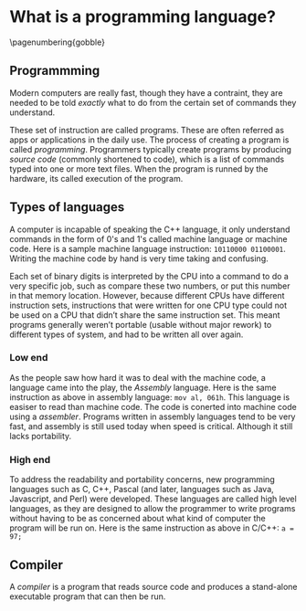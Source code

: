 # What is a programming language?

\pagenumbering{gobble}

## Programmming
Modern computers are really fast, though they have a contraint, 
they are needed to be told *exactly* what to do from the certain set of commands they understand. 

These set of instruction are called programs. These are often referred as apps or applications
in the daily use. The process of creating a program is called *programming*. Programmers typically 
create programs by producing *source code* (commonly shortened to code), which is a list of commands 
typed into one or more text files. When the program is runned by the hardware, its called execution 
of the program.

## Types of languages
A computer is incapable of speaking the C++ language, it only understand commands in the form of 
0's and 1's called machine language or machine code. Here is a sample machine language 
instruction: `10110000 01100001`. Writing the machine code by hand is very time taking and 
confusing. 

Each set of binary digits is interpreted by the CPU into a command to do a very specific job, 
such as compare these two numbers, or put this number in that memory location. However, because 
different CPUs have different instruction sets, instructions that were written for one CPU type 
could not be used on a CPU that didn’t share the same instruction set. This meant programs 
generally weren’t portable (usable without major rework) to different types of system, 
and had to be written all over again.

### Low end
As the people saw how hard it was to deal with the machine code, a language came into the play, the 
*Assembly* language. Here is the same instruction as above in assembly language: `mov al, 061h`. 
This language is easiser to read than machine code. The code is conerted into machine code using a 
*assembler*. Programs written in assembly languages tend to be very fast, and assembly is still used 
today when speed is critical. Although it still lacks portability.

### High end
To address the readability and portability concerns, new programming languages such as C, C++, 
Pascal (and later, languages such as Java, Javascript, and Perl) were developed. 
These languages are called high level languages, as they are designed to allow the programmer to 
write programs without having to be as concerned about what kind of computer the program will 
be run on. Here is the same instruction as above in C/C++: `a = 97;`

## Compiler 
A *compiler* is a program that reads source code and produces a stand-alone executable program that 
can then be run.
